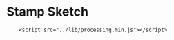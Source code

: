 # Stamp Sketch
        <script src="../lib/processing.min.js"></script>
  <canvas data-processing-sources="Stamp_sketch.pde"></canvas>
